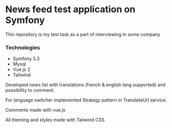 # News feed test application on Symfony

This repository is my test task as a part of interviewing in some company

### Technologies

- Symfony 5.3
- Mysql
- Vue.js 2
- Tailwind

Developed news list with translations (french & english lang supported) 
and possibility to comment.

For language switcher implemented Strategy pattern in TranslateUrl service.

Comments made with vue.js

All theming and styles made with Tailwind CSS.